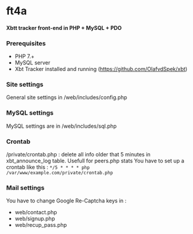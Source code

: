 # ft4a
#### Xbtt tracker front-end in PHP + MySQL + PDO

### Prerequisites
- PHP 7.+
- MySQL server
- Xbt Tracker installed and running (https://github.com/OlafvdSpek/xbt)

### Site settings
General site settings in /web/includes/config.php

### MySQL settings
MySQL settings are in /web/includes/sql.php

### Crontab
/private/crontab.php : delete all info older that 5 minutes in xbt_announce_log table. Usefull for peers.php stats
You have to set up a crontab like this : ``*/5 * * * * php /var/www/example.com/private/crontab.php``

### Mail settings
You have to change Google Re-Captcha keys in :
- web/contact.php
- web/signup.php
- web/recup_pass.php

